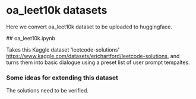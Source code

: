 # oa_leet10k datasets

Here we convert oa_leet10k dataset to be uploaded to huggingface.

## oa_leet10k.ipynb

Takes this Kaggle dataset 'leetcode-solutions'
https://www.kaggle.com/datasets/erichartford/leetcode-solutions, and turns them
into basic dialogue using a preset list of user prompt tempaltes.

### Some ideas for extending this dataset

The solutions need to be verified.
